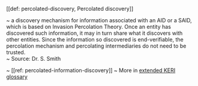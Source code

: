 [[def: percolated-discovery, Percolated discovery]]

~ a discovery mechanism for information associated with an AID or a SAID, which is based on Invasion Percolation Theory. Once an entity has discovered such information, it may in turn share what it discovers with other entities. Since the information so discovered is end-verifiable, the percolation mechanism and percolating intermediaries do not need to be trusted.  
~ Source: Dr. S. Smith

~ [[ref: percolated-information-discovery]]
~ More in <a href="https://weboftrust.github.io/WOT-terms/docs/glossary/percolated-discovery">extended KERI glossary</a>
